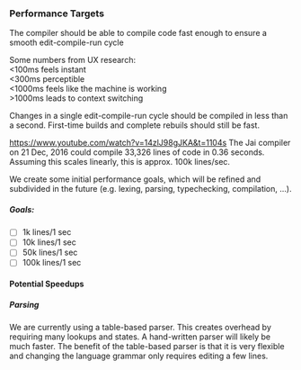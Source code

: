 ### Performance Targets

The compiler should be able to compile code fast enough to ensure a smooth edit-compile-run cycle

Some numbers from UX research:\
<100ms feels instant\
<300ms perceptible\
<1000ms feels like the machine is working\
\>1000ms leads to context switching

Changes in a single edit-compile-run cycle should be compiled in less than a second.
First-time builds and complete rebuils should still be fast.

https://www.youtube.com/watch?v=14zlJ98gJKA&t=1104s
The Jai compiler on 21 Dec, 2016 could compile 33,326 lines of code in 0.36 seconds.
Assuming this scales linearly, this is approx. 100k lines/sec.

We create some initial performance goals, which will be refined and subdivided in the future
(e.g. lexing, parsing, typechecking, compilation, ...).

##### Goals: 
- [ ] 1k lines/1 sec
- [ ] 10k lines/1 sec
- [ ] 50k lines/1 sec
- [ ] 100k lines/1 sec

#### Potential Speedups

##### Parsing
We are currently using a table-based parser. This creates overhead by requiring many lookups and states.
A hand-written parser will likely be much faster. The benefit of the table-based parser is that it is
very flexible and changing the language grammar only requires editing a few lines.

